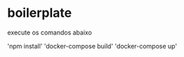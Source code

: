 # boilerplate
execute os comandos abaixo

 'npm install'
 'docker-compose build'
 'docker-compose up'
